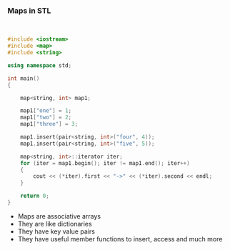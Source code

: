 ### Maps in STL

<br>

```c++
#include <iostream>
#include <map>
#include <string>

using namespace std;

int main()
{

    map<string, int> map1;

    map1["one"] = 1;
    map1["two"] = 2;
    map1["three"] = 3;

    map1.insert(pair<string, int>("four", 4));
    map1.insert(pair<string, int>("five", 5));

    map<string, int>::iterator iter;
    for (iter = map1.begin(); iter != map1.end(); iter++)
    {
        cout << (*iter).first << "->" << (*iter).second << endl;
    }

    return 0;
}
```

- Maps are associative arrays
- They are like dictionaries
- They have key value pairs
- They have useful member functions to insert, access and much more
